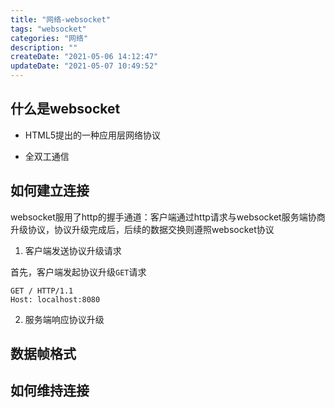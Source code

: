 ```yaml
---
title: "网络-websocket"
tags: "websocket"
categories: "网络"
description: ""
createDate: "2021-05-06 14:12:47"
updateDate: "2021-05-07 10:49:52"
---
```



## 什么是websocket

- HTML5提出的一种应用层网络协议

- 全双工通信

## 如何建立连接

websocket服用了http的握手通道：客户端通过http请求与websocket服务端协商升级协议，协议升级完成后，后续的数据交换则遵照websocket协议

1. 客户端发送协议升级请求

首先，客户端发起协议升级`GET`请求

``` http
GET / HTTP/1.1
Host: localhost:8080
```

2. 服务端响应协议升级

## 数据帧格式

## 如何维持连接

